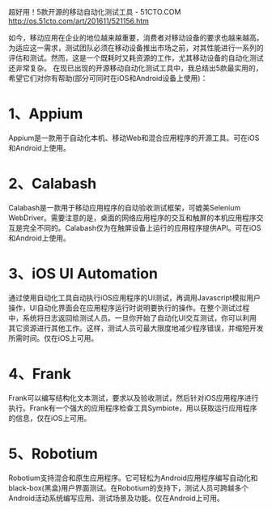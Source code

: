 

超好用！5款开源的移动自动化测试工具 - 51CTO.COM
 http://os.51cto.com/art/201611/521156.htm


 如今，移动应用在企业的地位越来越重要，消费者对移动设备的要求也越来越高。为适应这一需求，测试团队必须在移动设备推出市场之前，对其性能进行一系列的评估和测试。然而，这是一个既耗时又耗资源的工作，尤其移动设备的自动化测试还非常复杂。
在现已出现的开源移动自动化测试工具中，我总结出5款最实用的，希望它们对你有帮助(部分可同时在iOS和Android设备上使用)：
# 1、Appium
Appium是一款用于自动化本机、移动Web和混合应用程序的开源工具。可在iOS和Android上使用。
# 2、Calabash
Calabash是一款用于移动应用程序的自动验收测试框架，可媲美Selenium WebDriver。需要注意的是，桌面的网络应用程序的交互和触屏的本机应用程序交互是完全不同的。Calabash仅为在触屏设备上运行的应用程序提供API。可在iOS和Android上使用。
# 3、iOS UI Automation
通过使用自动化工具自动执行iOS应用程序的UI测试，再调用Javascript模拟用户操作，UI自动化界面会在应用程序运行时说明要执行的操作。在整个测试过程中，系统将日志返回给测试人员。一旦你开始了自动化UI交互测试，你可以利用其它资源进行其他工作。这样，测试人员可最大限度地减少程序错误，并缩短开发所需时间。仅在iOS上可用。
# 4、Frank
Frank可以编写结构化文本测试，要求以及验收测试，然后针对iOS应用程序进行执行。Frank有一个强大的应用程序检查工具Symbiote，用以获取运行应用程序的信息，仅在iOS上可用。
# 5、Robotium
Robotium支持混合和原生应用程序。它可轻松为Android应用程序编写自动化和black-box(黑盒)用户界面测试。在Robotium的支持下，测试人员可跨越多个Android活动系统编写应用、测试场景及功能。仅在Android上可用。